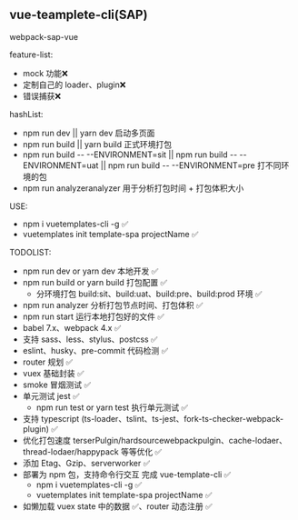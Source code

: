 ## vue-teamplete-cli(SAP)

webpack-sap-vue

feature-list:

- mock 功能❌
- 定制自己的 loader、plugin❌
- 错误捕获❌

hashList:

- npm run dev || yarn dev 启动多页面
- npm run build || yarn build 正式环境打包
- npm run build -- --ENVIRONMENT=sit || npm run build -- --ENVIRONMENT=uat || npm run build -- --ENVIRONMENT=pre 打不同环境的包
- npm run analyzeranalyzer 用于分析打包时间 + 打包体积大小

USE:

- npm i vuetemplates-cli -g ✅
- vuetemplates init template-spa projectName ✅

TODOLIST:

- npm run dev or yarn dev 本地开发 ✅
- npm run build or yarn build 打包配置 ✅
  - 分环境打包 build:sit、build:uat、build:pre、build:prod 环境 ✅
- npm run analyzer 分析打包节点时间、打包体积 ✅
- npm run start 运行本地打包好的文件 ✅
- babel 7.x、webpack 4.x ✅
- 支持 sass、less、stylus、postcss ✅
- eslint、husky、pre-commit 代码检测 ✅
- router 规划 ✅
- vuex 基础封装 ✅
- smoke 冒烟测试 ✅
- 单元测试 jest ✅
  - npm run test or yarn test 执行单元测试 ✅
- 支持 typescript (ts-loader、tslint、ts-jest、fork-ts-checker-webpack-plugin) ✅
- 优化打包速度 terserPulgin/hardsourcewebpackpulgin、cache-lodaer、thread-lodaer/happypack 等等优化 ✅
- 添加 Etag、Gzip、serverworker ✅
- 部署为 npm 包，支持命令行交互 完成 vue-template-cli ✅
  - npm i vuetemplates-cli -g ✅
  - vuetemplates init template-spa projectName ✅
- 如懒加载 vuex state 中的数据 ✅、router 动态注册 ✅
